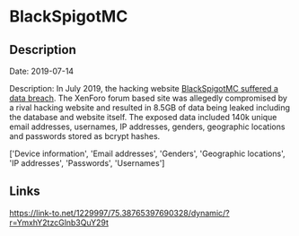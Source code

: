 # BlackSpigotMC

## Description

Date: 2019-07-14

Description:
In July 2019, the hacking website <a href="https://blackspigot.com/" target="_blank" rel="noopener">BlackSpigotMC suffered a data breach</a>. The XenForo forum based site was allegedly compromised by a rival hacking website and resulted in 8.5GB of data being leaked including the database and website itself. The exposed data included 140k unique email addresses, usernames, IP addresses, genders, geographic locations and passwords stored as bcrypt hashes.


['Device information', 'Email addresses', 'Genders', 'Geographic locations', 'IP addresses', 'Passwords', 'Usernames']

## Links

https://link-to.net/1229997/75.38765397690328/dynamic/?r=YmxhY2tzcGlnb3QuY29t